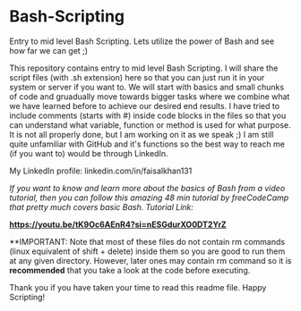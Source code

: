 # Bash-Scripting
Entry to mid level Bash Scripting. Lets utilize the power of Bash and see how far we can get ;)

This repository contains entry to mid level Bash Scripting. I will share the script files (with .sh extension) here so that you can just run it in your system or server if you want to. We will start with basics and small chunks of code and gruadually move towards bigger tasks where we combine what we have learned before to achieve our desired end results. I have tried to include comments (starts with #) inside code blocks in the files so that you can understand what variable, function or method is used for what purpose. It is not all properly done, but I am working on it as we speak ;) I am still quite unfamiliar with GitHub and it's functions so the best way to reach me (if you want to) would be through LinkedIn. 

My LinkedIn profile: linkedin.com/in/faisalkhan131

*If you want to know and learn more about the basics of Bash from a video tutorial, then you can follow this amazing 48 min tutorial by freeCodeCamp that pretty much covers basic Bash. Tutorial Link:*

**https://youtu.be/tK9Oc6AEnR4?si=nESGdurXO0DT2YrZ**


**IMPORTANT: Note that most of these files do not contain rm commands (linux equivalent of shift + delete) inside them so you are good to run them at any given directory. However, later ones may contain rm command so it is **recommended** that you take a look at the code before executing.


Thank you if you have taken your time to read this readme file. Happy Scripting!


